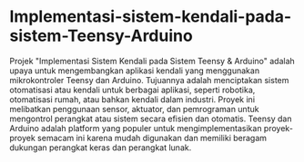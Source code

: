 # Implementasi-sistem-kendali-pada-sistem-Teensy-Arduino
Projek "Implementasi Sistem Kendali pada Sistem Teensy & Arduino" adalah upaya untuk mengembangkan aplikasi kendali yang menggunakan mikrokontroler Teensy dan Arduino. Tujuannya adalah menciptakan sistem otomatisasi atau kendali untuk berbagai aplikasi, seperti robotika, otomatisasi rumah, atau bahkan kendali dalam industri. Proyek ini melibatkan penggunaan sensor, aktuator, dan pemrograman untuk mengontrol perangkat atau sistem secara efisien dan otomatis. Teensy dan Arduino adalah platform yang populer untuk mengimplementasikan proyek-proyek semacam ini karena mudah digunakan dan memiliki beragam dukungan perangkat keras dan perangkat lunak.

